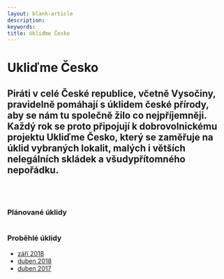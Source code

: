```yaml
---
layout: blank-article
description: 
keywords: 
title: Ukliďme Česko
---
```


<div class="pce-hero pce-hero--entry">
    <div class="pce-hero__content">
        <h1>Ukliďme Česko</h1>
        <h2 class="t-h4-alt">Piráti v celé České republice, včetně Vysočiny, pravidelně pomáhají s úklidem české přírody, aby se nám tu společně žilo co nejpříjemněji. Každý rok se proto připojují k dobrovolnickému projektu Ukliďme Česko, který se zaměřuje na úklid vybraných lokalit, malých i větších nelegálních skládek a všudypřítomného nepořádku.</h2>
    </div>
</div>
<br>
<br>
<div class="row o-section-block c-emphasized-text">
    <div class="medium-12 large-6 columns">
        <section class="o-section">
            <div class="o-secion-header o-section-header--bordered">
                <h3 class="o-section__heading t-h4-super">Plánované úklidy</h3>
            </div>
        </section>
    </div>
    <div class="medium-12 large-6 columns">
        <section class="o-section">
            <div class="o-secion-header o-section-header--bordered">
                <h3 class="o-section__heading t-h4-super">Proběhlé úklidy</h3>
            </div>
            <div class="u-1margin--top">
                <ul>
                    <li><a href="https://vysocina.pirati.cz/aktuality/uklidme-cesko.html">září 2018</a></li>
                    <li><a href="https://wiki.pirati.cz/regiony/vysocina/tiskove-zpravy/uklidme_cesko" target="_blank" rel="noopener">duben 2018</a></li>
                    <li><a href="https://wiki.pirati.cz/regiony/vysocina/tiskove-zpravy/pirati_uklidili_jsme_v_okoli_havlickova_brodu_chotebore_a_telce" target="_blank" rel="noopener">duben 2017</a></li>
                </ul>
            </div>
        </section>
    </div>
    
</div>
